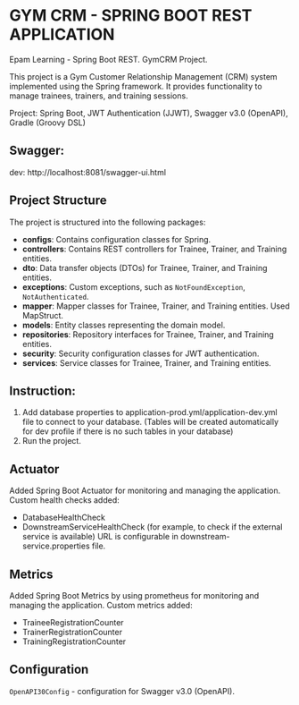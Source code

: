 # GYM CRM - SPRING BOOT REST APPLICATION
Epam Learning - Spring Boot REST. GymCRM Project.

This project is a Gym Customer Relationship Management (CRM) system implemented using the Spring framework. It provides functionality to manage trainees, trainers, and training sessions.

Project: Spring Boot, JWT Authentication (JJWT), Swagger v3.0 (OpenAPI), Gradle (Groovy DSL)

## Swagger:
dev: http://localhost:8081/swagger-ui.html

## Project Structure

The project is structured into the following packages:

- **configs**: Contains configuration classes for Spring.
- **controllers**: Contains REST controllers for Trainee, Trainer, and Training entities.
- **dto**: Data transfer objects (DTOs) for Trainee, Trainer, and Training entities.
- **exceptions**: Custom exceptions, such as `NotFoundException`, `NotAuthenticated`.
- **mapper**: Mapper classes for Trainee, Trainer, and Training entities. Used MapStruct.
- **models**: Entity classes representing the domain model.
- **repositories**: Repository interfaces for Trainee, Trainer, and Training entities.
- **security**: Security configuration classes for JWT authentication.
- **services**: Service classes for Trainee, Trainer, and Training entities.

## Instruction:

1. Add database properties to application-prod.yml/application-dev.yml file to connect to your database.
   (Tables will be created automatically for dev profile if there is no such tables in your database)
2. Run the project.

## Actuator
Added Spring Boot Actuator for monitoring and managing the application. Custom health checks added:
- DatabaseHealthCheck
- DownstreamServiceHealthCheck (for example, to check if the external service is available) URL is configurable in downstream-service.properties file.

## Metrics
Added Spring Boot Metrics by using prometheus for monitoring and managing the application. Custom metrics added:
- TraineeRegistrationCounter
- TrainerRegistrationCounter
- TrainingRegistrationCounter

## Configuration
`OpenAPI30Config` - configuration for Swagger v3.0 (OpenAPI).